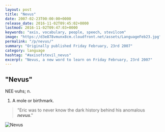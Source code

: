 ```yaml
---
layout: post
title: "Nevus"
date: 2007-02-23T00:00:00+0000
release_date: 2016-11-02T09:45:02+0000
lastmod: 2016-11-02T09:47:03+0000
keywords: "axis, vocabulary, people, speech, stevilcom"
image: "https://d3e878vmunx8cm.cloudfront.net/assets/LanguageFeb23.jpg"
permalink: "/p/nevus/"
summary: "Originally published Friday February, 23rd 2007"
category: language
hashtag: "#axisofstevil_nevus"
excerpt: "Nevus, a new word to learn on Friday February, 23rd 2007"
---
```


[id_1]: https://d3e878vmunx8cm.cloudfront.net/assets/LanguageFeb23.jpg "Nevus"

## "Nevus" ##

NEE·vuhs; n.

1. A mole or birthmark.
 
> "Eric was to never know the dark history behind his anomalous ***nevus***."

![Nevus][id_1]
